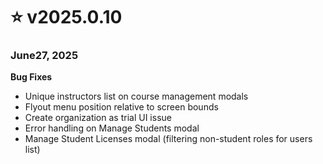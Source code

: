 # ⭐ v2025.0.10

### June27, 2025

**Bug Fixes**

* Unique instructors list on course management modals
* Flyout menu position relative to screen bounds
* Create organization as trial UI issue
* Error handling on Manage Students modal
* Manage Student Licenses modal (filtering non-student roles for users list)
